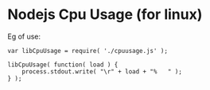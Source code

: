 # Nodejs Cpu Usage (for linux)

Eg of use:

```
var libCpuUsage = require( './cpuusage.js' );

libCpuUsage( function( load ) {
	process.stdout.write( "\r" + load + "%   " );
} );
```
